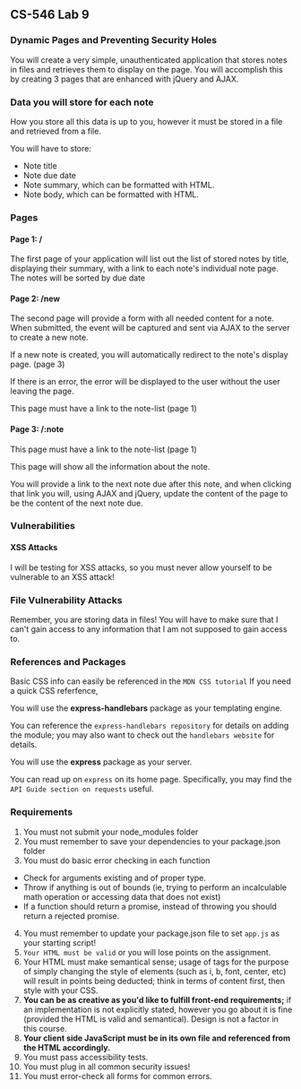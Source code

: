 
## CS-546 Lab 9
### Dynamic Pages and Preventing Security Holes

You will create a very simple, unauthenticated application that stores notes in files and retrieves them to display on the page. You will accomplish this by creating 3 pages that are enhanced with jQuery and AJAX.

### Data you will store for each note
How you store all this data is up to you, however it must be stored in a file and retrieved from a file.

You will have to store:

* Note title
* Note due date
* Note summary, which can be formatted with HTML.
* Note body, which can be formatted with HTML.

### Pages

#### Page 1: /

The first page of your application will list out the list of stored notes by title, displaying their summary, with a link to each note's individual note page. The notes will be sorted by due date

#### Page 2: /new

The second page will provide a form with all needed content for a note. When submitted, the event will be captured and sent via AJAX to the server to create a new note.

If a new note is created, you will automatically redirect to the note's display page. (page 3)

If there is an error, the error will be displayed to the user without the user leaving the page.

This page must have a link to the note-list (page 1)

#### Page 3: /:note

This page must have a link to the note-list (page 1)

This page will show all the information about the note.

You will provide a link to the next note due after this note, and when clicking that link you will, using AJAX and jQuery, update the content of the page to be the content of the next note due.

### Vulnerabilities
#### XSS Attacks

I will be testing for XSS attacks, so you must never allow yourself to be vulnerable to an XSS attack!

### File Vulnerability Attacks
Remember, you are storing data in files! You will have to make sure that I can't gain access to any information that I am not supposed to gain access to.

### References and Packages
Basic CSS info can easily be referenced in the `MDN CSS tutorial` If you need a quick CSS referfence,

You will use the **express-handlebars** package as your templating engine.

You can reference the `express-handlebars repository` for details on adding the module; you may also want to check out the `handlebars website` for details.

You will use the **express** package as your server.

You can read up on `express` on its home page. Specifically, you may find the `API Guide section on requests` useful.


### Requirements
1. You must not submit your node_modules folder
2. You must remember to save your dependencies to your package.json folder
3. You must do basic error checking in each function
* Check for arguments existing and of proper type.
* Throw if anything is out of bounds (ie, trying to perform an incalculable math operation or accessing data that does not exist)
* If a function should return a promise, instead of throwing you should return a rejected promise.
4. You must remember to update your package.json file to set `app.js` as your starting script!
5. `Your HTML must be valid` or you will lose points on the assignment.
6. Your HTML must make semantical sense; usage of tags for the purpose of simply changing the style of elements (such as i, b, font, center, etc) will result in points being deducted; think in terms of content first, then style with your CSS.
7. **You can be as creative as you'd like to fulfill front-end requirements;** if an implementation is not explicitly stated, however you go about it is fine (provided the HTML is valid and semantical). Design is not a factor in this course.
8. **Your client side JavaScript must be in its own file and referenced from the HTML accordingly.**
9. You must pass accessibility tests.
10. You must plug in all common security issues!
11. You must error-check all forms for common errors.
